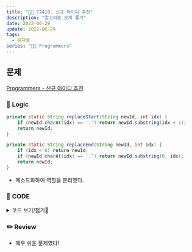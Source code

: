 ```yaml
---
title: "👩‍💻 72410. 신규 아이디 추천"
description: "알고리즘 문제 풀기"
date: 2022-06-29
update: 2022-06-29
tags:
  - 문자열
series: "👩‍💻 Programmers"
---
```


## 문제
[Programmers - 신규 아이디 추천](https://programmers.co.kr/learn/courses/30/lessons/72410)

### 📍 **Logic**

```java
private static String replaceStart(String newId, int idx) {
    if (newId.charAt(idx) == '.') return newId.substring(idx + 1);
    return newId;
}

private static String replaceEnd(String newId, int idx) {
    if (idx < 0) return newId;
    if (newId.charAt(idx) == '.') return newId.substring(0, idx);
    return newId;
}
```
- 메소드화하여 역할을 분리했다.

### 📄 **CODE**

<details>
  <summary>코드 보기/접기💫</summary>
    <div markdown="1">

	class Solution {
        public String solution(String new_id) {
            StringBuilder newId = new StringBuilder(new_id);

            // 1단계
            newId = new StringBuilder(newId.toString().toLowerCase());

            // newId
            newId = new StringBuilder(newId.toString().replaceAll("[^a-z0-9-_.]", ""));

            // 3단계
            newId = new StringBuilder(newId.toString().replaceAll("[.]+", "."));

            // 4단계
            newId = new StringBuilder(replaceStart(newId.toString(), 0));
            newId = new StringBuilder(replaceEnd(newId.toString(), newId.length() - 1));

            // 5단계
            if ("".equals(newId.toString())) newId = new StringBuilder("a");

            // 6단계
            if (newId.length() > 15) {
                newId = new StringBuilder(newId.substring(0, 15));
                newId = new StringBuilder(replaceEnd(newId.toString(), newId.length() - 1));
            }

            // 7단계
            String str = String.valueOf(newId.charAt(newId.length() - 1));
            while(newId.length() < 3)
                newId.append(str);
            
            return newId.toString();
        }
        
        private static String replaceStart(String newId, int idx) {
            if (newId.charAt(idx) == '.') return newId.substring(idx + 1);
            return newId;
        }

        private static String replaceEnd(String newId, int idx) {
            if (idx < 0) return newId;
            if (newId.charAt(idx) == '.') return newId.substring(0, idx);
            return newId;
        }
    }
  	</div>
</details>

### ✏️ **Review**
- 매우 쉬운 문제였다!
